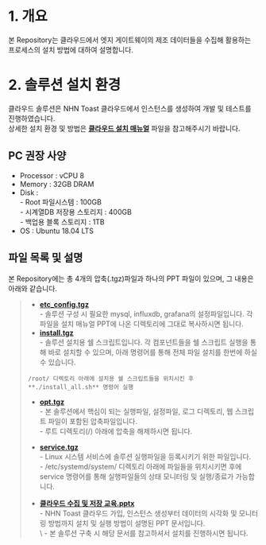 # 1. 개요  
본 Repository는 클라우드에서 엣지 게이트웨이의 제조 데이터들을 수집해 활용하는 프로세스의 설치 방법에 대하여 설명합니다.
  
# 2. 솔루션 설치 환경  
클라우드 솔루션은 NHN Toast 클라우드에서 인스턴스를 생성하여 개발 및 테스트를 진행하였습니다.  
상세한 설치 환경 및 방법은 [**클라우드 설치 매뉴얼**](https://github.com/kosmo-nestfield/Cloud_Solution/blob/main/%ED%81%B4%EB%9D%BC%EC%9A%B0%EB%93%9C%20%EC%88%98%EC%A7%91%20%EB%B0%8F%20%EC%A0%80%EC%9E%A5%20%EA%B5%90%EC%9C%A1.pptx) 파일을 참고해주시기 바랍니다.  
  
## PC 권장 사양  
* Processor : vCPU 8  
* Memory : 32GB DRAM  
* Disk :  
  \- Root 파일시스템 : 100GB  
  \- 시계열DB 저장용 스토리지 : 400GB  
  \- 백업용 블록 스토리지 : 1TB  
* OS : Ubuntu 18.04 LTS  
    
## 파일 목록 및 설명  
본 Repository에는 총 4개의 압축(.tgz)파일과 하나의 PPT 파일이 있으며, 그 내용은 아래와 같습니다.  
> * [**etc_config.tgz**](https://github.com/kosmo-nestfield/Cloud_Solution/blob/main/etc_config.tgz)  
>   \- 솔루션 구성 시 필요한 mysql, influxdb, grafana의 설정파일입니다. 각 파일을 설치 매뉴얼 PPT에 나온 디렉토리에 그대로 복사하시면 됩니다.  
> * [**install.tgz**](https://github.com/kosmo-nestfield/Cloud_Solution/blob/main/install.tgz)  
>   \- 솔루션 설치용 쉘 스크립트입니다. 각 컴포넌트들을 쉘 스크립트 실행을 통해 바로 설치할 수 있으며, 아래 명령어를 통해 전체 파일 설치를 한번에 하실 수 있습니다.
> ```
> /root/ 디렉토리 아래에 설치용 쉘 스크립트들을 위치시킨 후 **./install_all.sh** 명령어 실행  
> ```
> * [**opt.tgz**](https://github.com/kosmo-nestfield/Cloud_Solution/blob/main/opt.tgz)  
>   \- 본 솔루션에서 핵심이 되는 실행파일, 설정파일, 로그 디렉토리, 웹 스크립트 파일이 포함된 압축파일입니다.  
>   \- 루트 디렉토리(/) 아래에 압축을 해제하시면 됩니다.  
> * [**service.tgz**](https://github.com/kosmo-nestfield/Cloud_Solution/blob/main/service.tgz)  
>   \- Linux 시스템 서비스에 솔루션 실행파일을 등록시키기 위한 파일입니다.  
>   \- /etc/systemd/system/ 디렉토리 아래에 파일들을 위치시키면 후에 service 명령어를 통해 실행파일들의 상태 모니터링 및 실행/종료가 가능합니다.  
>  
> * [**클라우드 수집 및 저장 교육.pptx**](https://github.com/kosmo-nestfield/Cloud_Solution/blob/main/%ED%81%B4%EB%9D%BC%EC%9A%B0%EB%93%9C%20%EC%88%98%EC%A7%91%20%EB%B0%8F%20%EC%A0%80%EC%9E%A5%20%EA%B5%90%EC%9C%A1.pptx)  
>   \- NHN Toast 클라우드 가입, 인스턴스 생성부터 데이터의 시각화 및 모니터링 방법까지 설치 및 실행 방법이 설명된 PPT 문서입니다.  
\   \- 본 솔루션 구축 시 해당 문서를 참고하셔서 설치를 진행하시면 됩니다.  

  
